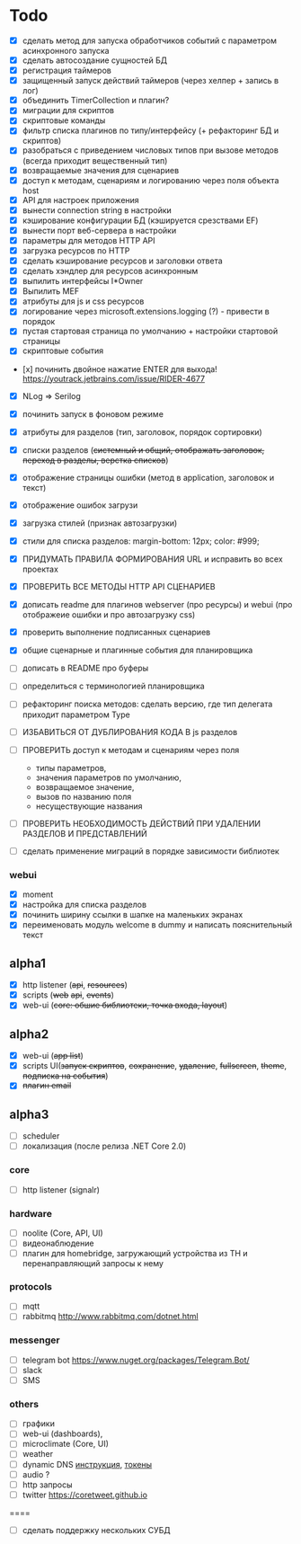 ﻿# Todo

- [x] сделать метод для запуска обработчиков событий с параметром асинхронного запуска
- [x] сделать автосоздание сущностей БД
- [x] регистрация таймеров 
- [x] защищенный запуск действий таймеров (через хелпер + запись в лог)
- [x] объединить TimerCollection и плагин?
- [x] миграции для скриптов
- [x] скриптовые команды
- [x] фильтр списка плагинов по типу/интерфейсу (+ рефакторинг БД и скриптов)
- [x] разобраться с приведением числовых типов при вызове методов (всегда приходит вещественный тип)
- [x] возвращаемые значения для сценариев
- [x] доступ к методам, сценариям и логированию через поля объекта host
- [x] API для настроек приложения
- [x] вынести connection string в настройки
- [x] кэширование конфигурации БД (кэшируется срезствами EF)
- [x] вынести порт веб-сервера в настройки
- [x] параметры для методов HTTP API
- [x] загрузка ресурсов по HTTP
- [x] сделать кэширование ресурсов и заголовки ответа
- [x] сделать хэндлер для ресурсов асинхронным
- [x] выпилить интерфейсы I*Owner
- [x] Выпилить MEF
- [x] атрибуты для js и css ресурсов
- [x] логирование через microsoft.extensions.logging (?) - привести в порядок
- [x] пустая стартовая страница по умолчанию + настройки стартовой страницы
- [x] скриптовые события
- [х] починить двойное нажатие ENTER для выхода! https://youtrack.jetbrains.com/issue/RIDER-4677
- [x] NLog => Serilog
- [x] починить запуск в фоновом режиме

- [x] атрибуты для разделов (тип, заголовок, порядок сортировки)
- [x] списки разделов (~~системный и общий, отображать заголовок, переход в разделы, верстка списков~~)
- [x] отображение страницы ошибки (метод в application, заголовок и текст)
- [x] отображение ошибок загрузи
- [x] загрузка стилей (признак автозагрузки)
- [x] стили для списка разделов: margin-bottom: 12px; color: #999;
- [x] ПРИДУМАТЬ ПРАВИЛА ФОРМИРОВАНИЯ URL и исправить во всех проектах
- [x] ПРОВЕРИТЬ ВСЕ МЕТОДЫ HTTP API СЦЕНАРИЕВ
- [x] дописать readme для плагинов webserver (про ресурсы) и webui (про отображеие ошибки и про автозагрузку css)
- [x] проверить выполнение подписанных сценариев
- [x] общие сценарные и плагинные события для планировщика

- [ ] дописать в README про буферы
- [ ] определиться с терминологией планировщика
- [ ] рефакторинг поиска методов: сделать версию, где тип делегата приходит параметром Type

- [ ] ИЗБАВИТЬСЯ ОТ ДУБЛИРОВАНИЯ КОДА В js разделов
- [ ] ПРОВЕРИТЬ доступ к методам и сценариям через поля
  - типы параметров, 
  - значения параметров по умолчанию, 
  - возвращаемое значение, 
  - вызов по названию поля
  - несуществующие названия
- [ ] ПРОВЕРИТЬ НЕОБХОДИМОСТЬ ДЕЙСТВИЙ ПРИ УДАЛЕНИИ РАЗДЕЛОВ И ПРЕДСТАВЛЕНИЙ
- [ ] сделать применение миграций в порядке зависимости библиотек


### webui
- [x] moment
- [x] настройка для списка разделов
- [x] починить ширину ссылки в шапке на маленьких экранах
- [x] переименовать модуль welcome в dummy и написать пояснительный текст

## alpha1

- [x] http listener (~~api~~, ~~resources~~)
- [x] scripts (~~web~~ ~~api~~, ~~events~~)
- [x] web-ui (~~core: обшие библиотеки, точка входа, layout~~)

## alpha2

- [x] web-ui (~~app list~~)
- [x] scripts UI(~~запуск скриптов~~, ~~сохранение~~, ~~удаление~~, ~~fullscreen~~, ~~theme~~, ~~подписка на события~~)
- [x] ~~плагин email~~

## alpha3
- [ ] scheduler
- [ ] локализация (после релиза .NET Core 2.0)

### core

- [ ] http listener (signalr)

### hardware

- [ ] noolite (Core, API, UI)
- [ ] видеонаблюдение
- [ ] плагин для homebridge, загружающий устройства из TH и перенаправляющий запросы к нему

### protocols

- [ ] mqtt 
- [ ] rabbitmq http://www.rabbitmq.com/dotnet.html

### messenger

- [ ] telegram bot https://www.nuget.org/packages/Telegram.Bot/
- [ ] slack
- [ ] SMS

### others

- [ ] графики
- [ ] web-ui (dashboards),
- [ ] microclimate (Core, UI)
- [ ] weather
- [ ] dynamic DNS [инструкция](https://habrahabr.ru/post/310534), [токены](https://pddimp.yandex.ru/api2/admin/get_token?domain_name=thinking-home.ru)
- [ ] audio ?
- [ ] http запросы
- [ ] twitter https://coretweet.github.io

====

- [ ] сделать поддержку нескольких СУБД

